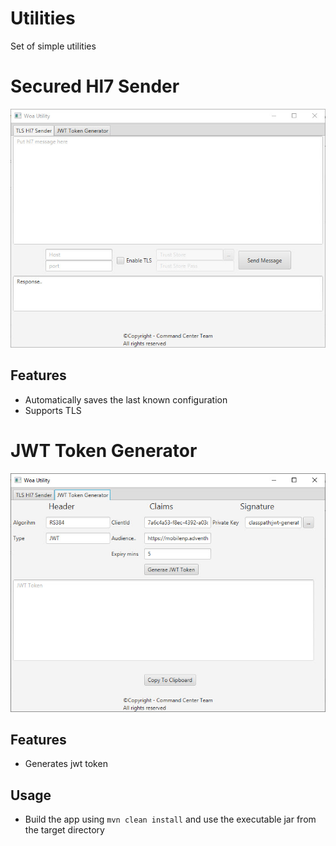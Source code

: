 # Utilities

Set of simple utilities

# Secured Hl7 Sender
![](images/sender.jpg)

## Features
- Automatically saves the last known configuration
- Supports TLS

# JWT Token Generator
![](images/jwt.jpg)

## Features
- Generates jwt token
## Usage
- Build the app using ```mvn clean install``` and use the executable jar from the target directory